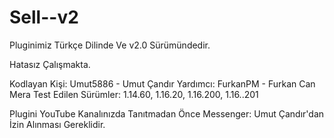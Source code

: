 # Sell--v2

Pluginimiz Türkçe Dilinde Ve v2.0 Sürümündedir.

Hatasız Çalışmakta.

Kodlayan Kişi: Umut5886 - Umut Çandır
Yardımcı: FurkanPM - Furkan Can Mera
Test Edilen Sürümler: 1.14.60, 1.16.20, 1.16.200, 1.16..201

Plugini YouTube Kanalınızda Tanıtmadan Önce Messenger: Umut Çandır'dan İzin Alınması Gereklidir.
